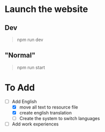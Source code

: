 # Launch the website
## Dev
> npm run dev
## "Normal"
> npm run start

# To Add
- [ ] Add English
  -  [X] move all text to resource file
  -  [X] create english translation
  -  [ ] Create the system to switch languages
-  [ ] Add work experiences